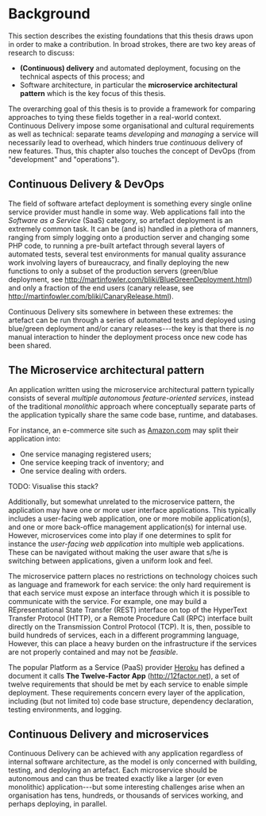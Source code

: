 # Background

This section describes the existing foundations that this thesis draws upon in order to make a contribution. In broad strokes, there are two key areas of research to discuss:

- __(Continuous) delivery__ and automated deployment, focusing on the technical aspects of this process; and
- Software architecture, in particular the __microservice architectural pattern__ which is the key focus of this thesis.

The overarching goal of this thesis is to provide a framework for comparing approaches to tying these fields together in a real-world context. Continuous Delivery impose some organisational and cultural requirements as well as technical: separate teams _developing_ and _managing_ a service will necessarily lead to overhead, which hinders true _continuous_ delivery of new features. Thus, this chapter also touches the concept of DevOps (from "development" and "operations").

## Continuous Delivery &amp; DevOps

The field of software artefact deployment is something every single online service provider must handle in some way. Web applications fall into the _Software as a Service_ (SaaS) category, so artefact deployment is an extremely common task. It can be (and is) handled in a plethora of manners, ranging from simply logging onto a production server and changing some PHP code, to running a pre-built artefact through several layers of automated tests, several test environments for manual quality assurance work involving layers of bureaucracy, and finally deploying the new functions to only a subset of the production servers (green/blue deployment, see http://martinfowler.com/bliki/BlueGreenDeployment.html) and only a fraction of the end users (canary release, see http://martinfowler.com/bliki/CanaryRelease.html).

Continuous Delivery sits somewhere in between these extremes: the artefact can be run through a series of automated tests and deployed using blue/green deployment and/or canary releases---the key is that there is _no_ manual interaction to hinder the deployment process once new code has been shared.

## The Microservice architectural pattern

An application written using the microservice architectural pattern typically consists of several _multiple autonomous feature-oriented services_, instead of the traditional _monolithic_ approach where conceptually separate parts of the application typically share the same code base, runtime, and databases.

For instance, an e-commerce site such as [Amazon.com](https://amazon.com) may split their application into:

- One service managing registered users;
- One service keeping track of inventory; and
- One service dealing with orders.

TODO: Visualise this stack?

Additionally, but somewhat unrelated to the microservice pattern, the application may have one or more user interface applications. This typically includes a user-facing web application, one or more mobile application(s), and one or more back-office management application(s) for internal use.  However, microservices come into play if one determines to split for instance the _user-facing web application_ into multiple web applications. These can be navigated without making the user aware that s/he is switching between applications, given a uniform look and feel.

The microservice pattern places no restrictions on technology choices such as language and framework for each service: the only hard requirement is that each service must expose an interface through which it is possible to communicate with the service. For example, one may build a REpresentational State Transfer (REST) interface on top of the HyperText Transfer Protocol (HTTP), or a Remote Procedure Call (RPC) interface built directly on the Transmission Control Protocol (TCP). It is, then, possible to build hundreds of services, each in a different programming language, However, this can place a heavy burden on the infrastructure if the services are not properly contained and may not be _feasible_.

The popular Platform as a Service (PaaS) provider [Heroku](https://heroku.com) has defined a document it calls __The Twelve-Factor App__ (http://12factor.net), a set of twelve requirements that should be met by each service to enable simple deployment. These requirements concern every layer of the application, including (but not limited to) code base structure, dependency declaration, testing environments, and logging.

## Continuous Delivery and microservices

Continuous Delivery can be achieved with any application regardless of internal software architecture, as the model is only concerned with building, testing, and deploying an artefact. Each microservice should be autonomous and can thus be treated exactly like a larger (or even monolithic) application---but some interesting challenges arise when an organisation has tens, hundreds, or thousands of services working, and perhaps deploying, in parallel.
